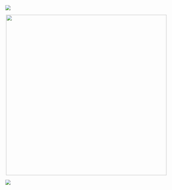 ![](https://hit.yhype.me/github/profile?user_id=20926603)

<p align="center">
  <img src="https://raw.githubusercontent.com/miermontoto/miermontoto/main/daft.gif" width="500px"/>
</p>
<!--
<p align="center">
  <img src="https://github-readme-stats.vercel.app/api/top-langs/?username=miermontoto&layout=compact&card_width=250&exclude_repo=TEC&langs_count=10&count_private=true&hide_border=true&theme=nord" height="195rem" />
</p>

<p align="center">
  <img src="https://github-readme-stats.vercel.app/api?username=miermontoto&count_private=true&include_all_commits=true&hide_border=true&theme=nord"/>
  <img src="https://github-readme-stats.vercel.app/api/wakatime?username=miermontoto&layout=compact&theme=nord&langs_count=10&hide_border=true&count_private=true" height="195rem"/>
</p>
-->

![](https://github.com/miermontoto)

<!--START_SECTION:waka-->
<!--END_SECTION:waka-->
